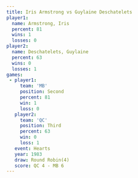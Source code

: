 ```yaml
---
title: Iris Armstrong vs Guylaine Deschatelets
player1:                      
  name: Armstrong, Iris       
  percent: 81                 
  wins: 1                     
  losses: 0                   
player2:                      
  name: Deschatelets, Guylaine
  percent: 63                 
  wins: 0                     
  losses: 1                   
games:
 - player1:          
     team: 'MB'      
     position: Second
     percent: 81     
     win: 1          
     loss: 0         
   player2:         
     team: 'QC'     
     position: Third
     percent: 63    
     win: 0         
     loss: 1        
   event: Hearts       
   year: 1983          
   draw: Round Robin(4)
   score: QC 4 - MB 6  
---
```

